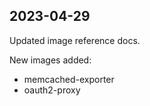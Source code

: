 ## 2023-04-29

Updated image reference docs.

New images added:

- memcached-exporter
- oauth2-proxy